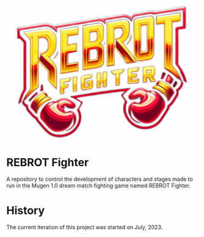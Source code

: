 <p align="center">
  <img src="https://raw.githubusercontent.com/davifelipef/rebrot-fighter/resources/images/rebrot_fighter.png" alt="REBROT Fighter logo.">
</p>

# REBROT Fighter
A repository to control the development of characters and stages made to run in the Mugen 1.0 dream match fighting game named REBROT Fighter.

# History
The current iteration of this project was started on July, 2023.
